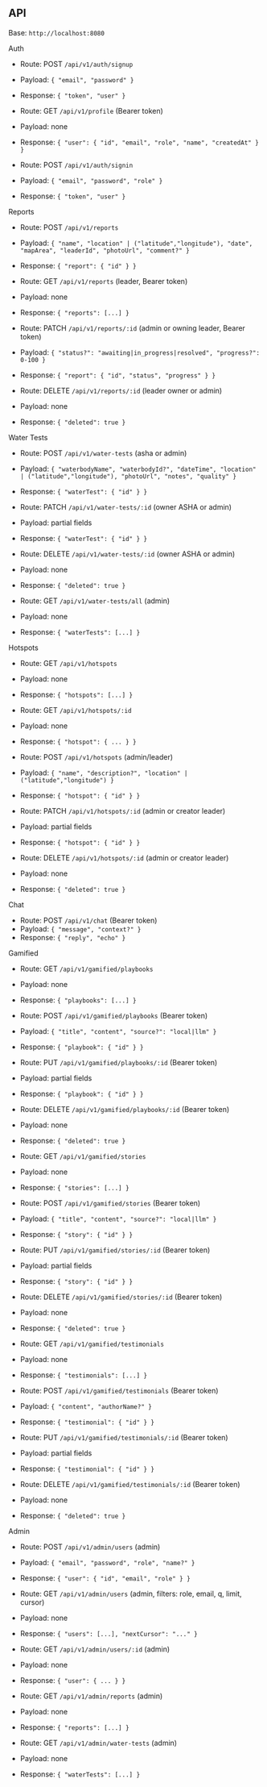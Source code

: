 ## API

Base: `http://localhost:8080`

Auth
- Route: POST `/api/v1/auth/signup`
- Payload: `{ "email", "password" }`
- Response: `{ "token", "user" }`

- Route: GET `/api/v1/profile` (Bearer token)
- Payload: none
- Response: `{ "user": { "id", "email", "role", "name", "createdAt" } }`

- Route: POST `/api/v1/auth/signin`
- Payload: `{ "email", "password", "role" }`
- Response: `{ "token", "user" }`

Reports
- Route: POST `/api/v1/reports`
- Payload: `{ "name", "location" | ("latitude","longitude"), "date", "mapArea", "leaderId", "photoUrl", "comment?" }`
- Response: `{ "report": { "id" } }`

- Route: GET `/api/v1/reports` (leader, Bearer token)
- Payload: none
- Response: `{ "reports": [...] }`

- Route: PATCH `/api/v1/reports/:id` (admin or owning leader, Bearer token)
- Payload: `{ "status?": "awaiting|in_progress|resolved", "progress?": 0-100 }`
- Response: `{ "report": { "id", "status", "progress" } }`

- Route: DELETE `/api/v1/reports/:id` (leader owner or admin)
- Payload: none
- Response: `{ "deleted": true }`

Water Tests
- Route: POST `/api/v1/water-tests` (asha or admin)
- Payload: `{ "waterbodyName", "waterbodyId?", "dateTime", "location" | ("latitude","longitude"), "photoUrl", "notes", "quality" }`
- Response: `{ "waterTest": { "id" } }`

- Route: PATCH `/api/v1/water-tests/:id` (owner ASHA or admin)
- Payload: partial fields
- Response: `{ "waterTest": { "id" } }`

- Route: DELETE `/api/v1/water-tests/:id` (owner ASHA or admin)
- Payload: none
- Response: `{ "deleted": true }`

- Route: GET `/api/v1/water-tests/all` (admin)
- Payload: none
- Response: `{ "waterTests": [...] }`

Hotspots
- Route: GET `/api/v1/hotspots`
- Payload: none
- Response: `{ "hotspots": [...] }`

- Route: GET `/api/v1/hotspots/:id`
- Payload: none
- Response: `{ "hotspot": { ... } }`

- Route: POST `/api/v1/hotspots` (admin/leader)
- Payload: `{ "name", "description?", "location" | ("latitude","longitude") }`
- Response: `{ "hotspot": { "id" } }`

- Route: PATCH `/api/v1/hotspots/:id` (admin or creator leader)
- Payload: partial fields
- Response: `{ "hotspot": { "id" } }`

- Route: DELETE `/api/v1/hotspots/:id` (admin or creator leader)
- Payload: none
- Response: `{ "deleted": true }`

Chat
- Route: POST `/api/v1/chat` (Bearer token)
- Payload: `{ "message", "context?" }`
- Response: `{ "reply", "echo" }`

Gamified
- Route: GET `/api/v1/gamified/playbooks`
- Payload: none
- Response: `{ "playbooks": [...] }`

- Route: POST `/api/v1/gamified/playbooks` (Bearer token)
- Payload: `{ "title", "content", "source?": "local|llm" }`
- Response: `{ "playbook": { "id" } }`

- Route: PUT `/api/v1/gamified/playbooks/:id` (Bearer token)
- Payload: partial fields
- Response: `{ "playbook": { "id" } }`

- Route: DELETE `/api/v1/gamified/playbooks/:id` (Bearer token)
- Payload: none
- Response: `{ "deleted": true }`

- Route: GET `/api/v1/gamified/stories`
- Payload: none
- Response: `{ "stories": [...] }`

- Route: POST `/api/v1/gamified/stories` (Bearer token)
- Payload: `{ "title", "content", "source?": "local|llm" }`
- Response: `{ "story": { "id" } }`

- Route: PUT `/api/v1/gamified/stories/:id` (Bearer token)
- Payload: partial fields
- Response: `{ "story": { "id" } }`

- Route: DELETE `/api/v1/gamified/stories/:id` (Bearer token)
- Payload: none
- Response: `{ "deleted": true }`

- Route: GET `/api/v1/gamified/testimonials`
- Payload: none
- Response: `{ "testimonials": [...] }`

- Route: POST `/api/v1/gamified/testimonials` (Bearer token)
- Payload: `{ "content", "authorName?" }`
- Response: `{ "testimonial": { "id" } }`

- Route: PUT `/api/v1/gamified/testimonials/:id` (Bearer token)
- Payload: partial fields
- Response: `{ "testimonial": { "id" } }`

- Route: DELETE `/api/v1/gamified/testimonials/:id` (Bearer token)
- Payload: none
- Response: `{ "deleted": true }`

Admin
- Route: POST `/api/v1/admin/users` (admin)
- Payload: `{ "email", "password", "role", "name?" }`
- Response: `{ "user": { "id", "email", "role" } }`

- Route: GET `/api/v1/admin/users` (admin, filters: role, email, q, limit, cursor)
- Payload: none
- Response: `{ "users": [...], "nextCursor": "..." }`

- Route: GET `/api/v1/admin/users/:id` (admin)
- Payload: none
- Response: `{ "user": { ... } }`

- Route: GET `/api/v1/admin/reports` (admin)
- Payload: none
- Response: `{ "reports": [...] }`

- Route: GET `/api/v1/admin/water-tests` (admin)
- Payload: none
- Response: `{ "waterTests": [...] }`


